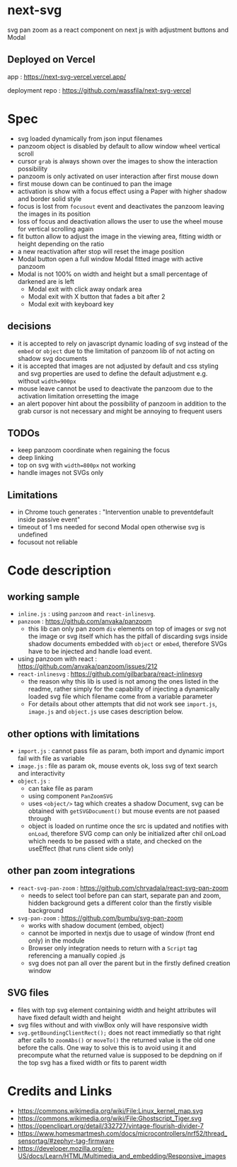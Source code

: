 # next-svg
svg pan zoom as a react component on next js with adjustment buttons and Modal
## Deployed on Vercel
app : https://next-svg-vercel.vercel.app/

deployment repo : https://github.com/wassfila/next-svg-vercel
# Spec
* svg loaded dynamically from json input filenames
* panzoom object is disabled by default to allow window wheel vertical scroll
* cursor `grab` is always shown over the images to show the interaction possibility
* panzoom is only activated on user interaction after first mouse down
* first mouse down can be continued to pan the image
* activation is show with a focus effect using a Paper with higher shadow and border solid style
* focus is lost from `focusout` event and deactivates the panzoom leaving the images in its position
* loss of focus and deactivation allows the user to use the wheel mouse for vertical scrolling again
* fit button allow to adjust the image in the viewing area, fitting width or height depending on the ratio
* a new reactivation after stop will reset the image position
* Modal button open a full window Modal fitted image with active panzoom
* Modal is not 100% on width and height but a small percentage of darkened are is left
  * Modal exit with click away ondark area
  * Modal exit with X button that fades a bit after 2
  * Modal exit with keyboard key

## decisions
* it is accepted to rely on javascript dynamic loading of svg instead of the `embed` or `object` due to the limitation of panzoom lib of not acting on shadow svg documents
* it is accepted that images are not adjusted by default and css styling and svg properties are used to define the default adjustment e.g. without `width=900px`
* mouse leave cannot be used to deactivate the panzoom due to the activation limitation orresetting the image
* an alert popover hint about the possibility of panzoom in addition to the grab cursor is not necessary and might be annoying to frequent users

## TODOs
* keep panzoom coordinate when regaining the focus
* deep linking
* top on svg with `width=800px` not working
* handle images not SVGs only

## Limitations
* in Chrome touch generates : "Intervention unable to preventdefault inside passive event"
* timeout of 1 ms needed for second Modal open otherwise svg is undefined
* focusout not reliable
# Code description
## working sample
* `inline.js` : using `panzoom` and `react-inlinesvg`.
* `panzoom` : https://github.com/anvaka/panzoom
    * this lib can only pan zoom `div` elements on top of images or svg not the image or svg itself which has the pitfall of discarding svgs inside shadow documents embedded with `object` or `embed`, therefore SVGs have to be injected and handle load event.
* using panzoom with react : https://github.com/anvaka/panzoom/issues/212
* `react-inlinesvg` : https://github.com/gilbarbara/react-inlinesvg
    * the reason why this lib is used is not among the ones listed in the readme, rather simply for the capability of injecting a dynamically loaded svg file which filename come from a variable parameter
    * For details about other attempts that did not work see `import.js`, `image.js` and `object.js` use cases description below.

## other options with limitations
* `import.js` : cannot pass file as param, both import and dynamic import fail with file as variable
* `image.js` : file as param ok, mouse events ok, loss svg of text search and interactivity
* `object.js` :
    * can take file as param
    * using component `PanZoomSVG`
    * uses `<object/>` tag which creates a shadow Document, svg can be obtained with `getSVGDocument()` but mouse events are not paased through
    * object is loaded on runtime once the src is updated and notifies with `onLoad`, therefore SVG comp can only be initialized after chil onLoad which needs to be passed with a state, and checked on the useEffect (that runs client side only)

## other pan zoom integrations
* `react-svg-pan-zoom` : https://github.com/chrvadala/react-svg-pan-zoom
    * needs to select tool before pan can start, separate pan and zoom, hidden background gets a different color than the firstly visible background
* `svg-pan-zoom` : https://github.com/bumbu/svg-pan-zoom
    * works with shadow document (embed, object)
    * cannot be imported in nextjs due to usage of window (front end only) in the module
    * Browser only integration needs to return with a `Script` tag referencing a manually copied .js
    * svg does not pan all over the parent but in the firstly defined creation window

## SVG files
* files with top svg element containing width and height attributes will have fixed default width and height
* svg files without and with viwBox only will have responsive width
* `svg.getBoundingClientRect();` does not react immediatly so that right after calls to `zoomAbs()` or `moveTo()` the returned value is the old one before the calls. One way to solve this is to avoid using it and precompute what the returned value is supposed to be depdning on if the top svg has a fixed width or fits to parent width

# Credits and Links
* https://commons.wikimedia.org/wiki/File:Linux_kernel_map.svg
* https://commons.wikimedia.org/wiki/File:Ghostscript_Tiger.svg
* https://openclipart.org/detail/332727/vintage-flourish-divider-7
* https://www.homesmartmesh.com/docs/microcontrollers/nrf52/thread_sensortag/#zephyr-tag-firmware
* https://developer.mozilla.org/en-US/docs/Learn/HTML/Multimedia_and_embedding/Responsive_images
